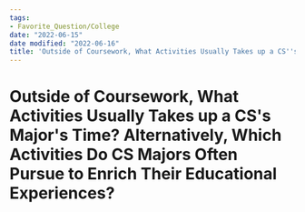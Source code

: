 ```yaml
---
tags:
- Favorite_Question/College
date: "2022-06-15"
date modified: "2022-06-16"
title: 'Outside of Coursework, What Activities Usually Takes up a CS''s Major''s Time? Alternatively, Which Activities Do CS Majors Often Pursue to Enrich Their Educational Experiences?'
---
```


# Outside of Coursework, What Activities Usually Takes up a CS's Major's Time? Alternatively, Which Activities Do CS Majors Often Pursue to Enrich Their Educational Experiences?
